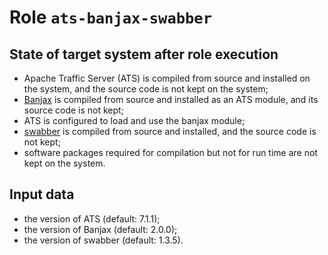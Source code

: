 # Role `ats-banjax-swabber`

## State of target system after role execution

- Apache Traffic Server (ATS) is compiled from source and installed on the
  system, and the source code is not kept on the system;
- [Banjax](https://github.com/equalitie/banjax) is compiled from source and
  installed as an ATS module, and its source code is not kept;
- ATS is configured to load and use the banjax module;
- [swabber](https://github.com/equalitie/swabber) is compiled from source and
  installed, and the source code is not kept;
- software packages required for compilation but not for run time are not kept
  on the system.

## Input data

- the version of ATS (default: 7.1.1);
- the version of Banjax (default: 2.0.0);
- the version of swabber (default: 1.3.5).

